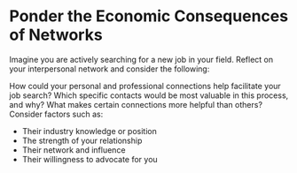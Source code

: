 # Ponder the Economic Consequences of Networks

Imagine you are actively searching for a new job in your field. Reflect on your interpersonal network and consider the following:

How could your personal and professional connections help facilitate your job search?
Which specific contacts would be most valuable in this process, and why?
What makes certain connections more helpful than others? Consider factors such as:

- Their industry knowledge or position
- The strength of your relationship
- Their network and influence
- Their willingness to advocate for you
